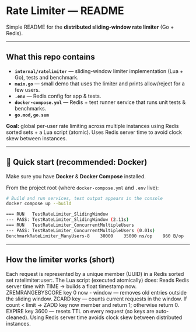 # Rate Limiter — README

Simple README for the **distributed sliding-window rate limiter** (Go + Redis).

---

## What this repo contains

- **`internal/ratelimiter`** — sliding-window limiter implementation (Lua + Go), tests and benchmark.
- **`main.go`** — small demo that uses the limiter and prints allow/reject for a few users.
- **`.env`** — Redis config for app & tests.
- **`docker-compose.yml`** — Redis + test runner service that runs unit tests & benchmarks.
- **`go.mod`, `go.sum`**

**Goal:** global per-user rate limiting across multiple instances using Redis sorted sets + a Lua script (atomic).
Uses Redis server time to avoid clock skew between instances.

---

## 🚀 Quick start (recommended: Docker)

Make sure you have **Docker** & **Docker Compose** installed.

From the project root (where `docker-compose.yml` and `.env` live):

```bash
# Build and run services, test output appears in the console
docker compose up --build

=== RUN   TestRateLimiter_SlidingWindow
--- PASS: TestRateLimiter_SlidingWindow (2.11s)
=== RUN   TestRateLimiter_ConcurrentMultipleUsers
--- PASS: TestRateLimiter_ConcurrentMultipleUsers (0.01s)
BenchmarkRateLimiter_ManyUsers-8    30000    35000 ns/op    960 B/op    29 allocs/op
```

---

## How the limiter works (short)
Each request is represented by a unique member (UUID) in a Redis sorted set ratelimiter:user:<id>.
The Lua script (executed atomically) does: Reads Redis server time with TIME → builds a float timestamp now.
ZREMRANGEBYSCORE key 0 now - window — removes old entries outside the sliding window.
ZCARD key — counts current requests in the window.
If count < limit → ZADD key now member and return 1; otherwise return 0.
EXPIRE key 3600 — resets TTL on every request (so keys are auto-cleaned).
Using Redis server time avoids clock skew between distributed instances.